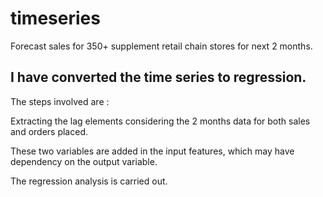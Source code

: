 # timeseries
Forecast sales for 350+ supplement retail chain stores for next 2 months.

## I have converted the time series to regression.
The steps involved are :


Extracting the lag elements considering the 2 months data for both sales and orders placed.

These two variables are added in the input features, which may have dependency on the output variable.

The regression analysis is carried out. 
